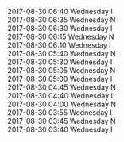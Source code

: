 2017-08-30 06:40 Wednesday  I  
2017-08-30 06:35 Wednesday  N  
2017-08-30 06:30 Wednesday  I  
2017-08-30 06:15 Wednesday  N  
2017-08-30 06:10 Wednesday  I  
2017-08-30 05:40 Wednesday  N  
2017-08-30 05:30 Wednesday  I  
2017-08-30 05:05 Wednesday  N  
2017-08-30 05:00 Wednesday  I  
2017-08-30 04:45 Wednesday  N  
2017-08-30 04:40 Wednesday  I  
2017-08-30 04:00 Wednesday  N  
2017-08-30 03:55 Wednesday  I  
2017-08-30 03:45 Wednesday  N  
2017-08-30 03:40 Wednesday  I  
